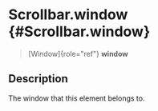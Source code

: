Scrollbar.window {#Scrollbar.window}
================

> [Window]{role="ref"} **window**

Description
-----------

The window that this element belongs to.
